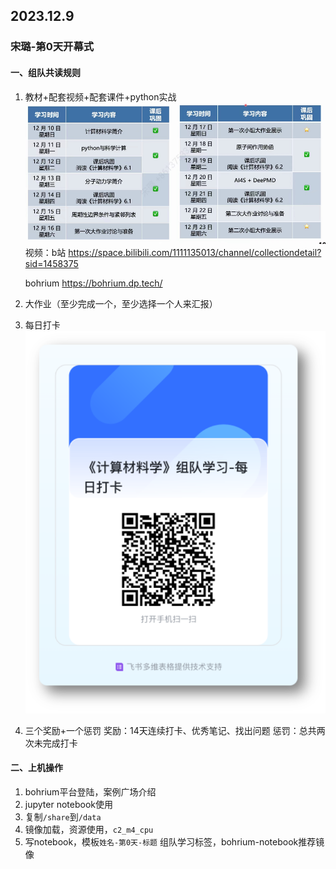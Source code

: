 ## 2023.12.9
### 宋璐-第0天开幕式
#### 一、组队共读规则
1. 教材+配套视频+配套课件+python实战
![课程](images/2023.12%E7%BB%84%E9%98%9F%E5%85%B1%E5%BA%A6%E5%AD%A6%E4%B9%A0%E7%AC%94%E8%AE%B0-image.png)
   视频：b站 https://space.bilibili.com/1111135013/channel/collectiondetail?sid=1458375
   
   bohrium https://bohrium.dp.tech/
2. 大作业（至少完成一个，至少选择一个人来汇报）
3. 每日打卡
![打卡](images/2023.12%E7%BB%84%E9%98%9F%E5%85%B1%E5%BA%A6%E5%AD%A6%E4%B9%A0%E7%AC%94%E8%AE%B0-242a65d5f4c6dd68a5596205295fde7.png)
4. 三个奖励+一个惩罚
   奖励：14天连续打卡、优秀笔记、找出问题
   惩罚：总共两次未完成打卡

#### 二、上机操作
1. bohrium平台登陆，案例广场介绍
2. jupyter notebook使用
3. 复制`/share`到`/data`
4. 镜像加载，资源使用，`c2_m4_cpu`
5. 写notebook，模板`姓名-第0天-标题`
   组队学习标签，bohrium-notebook推荐镜像